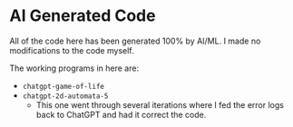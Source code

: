 # AI Generated Code

All of the code here has been generated 100% by AI/ML. I made no modifications to the code myself.

The working programs in here are:
- `chatgpt-game-of-life`
- `chatgpt-2d-automata-5`
  - This one went through several iterations where I fed the error logs back to ChatGPT and had it correct the code.